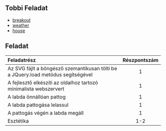 ## Tobbi Feladat
- [breakout](https://github.com/DavidDump/breakout)
- [weather](https://github.com/DavidDump/weather)
- [house](https://github.com/DavidDump/house)

## Feladat
| Feladatrész | Részpontszám |
|     :--     |     :-:      |
| Az SVG fájlt a böngésző szemantikusan tölti be a JQuery.load metódus segítségével | 1 |
| A fejlesztő elkészíti az oldalhoz tartozó minimalista webszervert | 1 |
| A labda önnállóan pattog | 1 |
| A labda pattogása lelassul | 1 |
| A pattogás végén a labda megáll | 1 |
| Esztétika | 1-2 |
